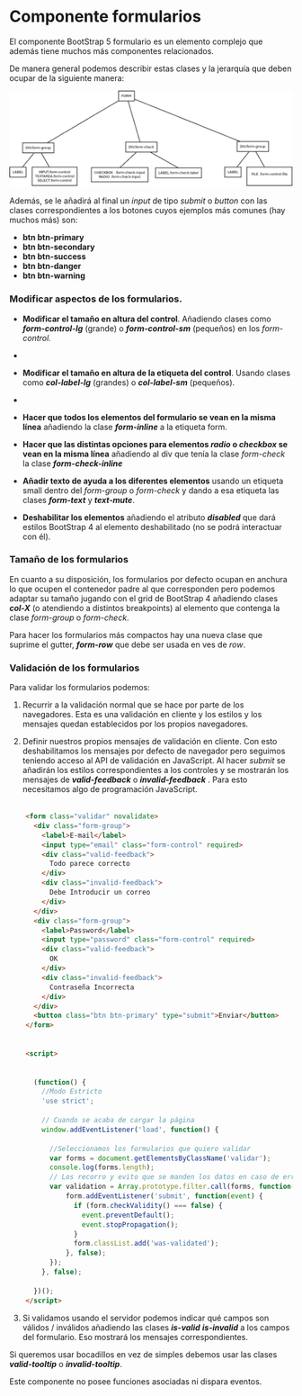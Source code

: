 # Componente formularios

El componente BootStrap 5 formulario es un elemento complejo que además tiene muchos más componentes relacionados. 


De manera general podemos describir estas clases y la jerarquía que deben ocupar de la siguiente manera:

![Estructura general de los formularios](estructura.PNG)

Además, se le añadirá al final un *input* de tipo *submit* o *button* con las clases correspondientes a los botones cuyos ejemplos más comunes (hay muchos más) son:

* **btn btn-primary**
* **btn btn-secondary**
* **btn btn-success**
* **btn btn-danger**
* **btn btn-warning**


### Modificar aspectos de los formularios.

* **Modificar el tamaño en altura del control**. Añadiendo clases como ***form-control-lg*** (grande) o ***form-control-sm*** (pequeños) en los *form-control.*
*
* **Modificar el tamaño en altura de la etiqueta del control**. Usando clases como ***col-label-lg*** (grandes)  o ***col-label-sm*** (pequeños).
*
* **Hacer que todos los elementos del formulario se vean en la misma línea** añadiendo la clase ***form-inline*** a la etiqueta form.

* **Hacer que las distintas opciones para elementos *radio* o *checkbox* se vean en la misma línea** añadiendo al div que tenía la clase *form-check* la clase ***form-check-inline***

* **Añadir texto de ayuda a los diferentes elementos** usando un etiqueta small dentro del *form-group* o *form-check* y dando a esa etiqueta las clases ***form-text*** y ***text-mute***.

* **Deshabilitar los elementos** añadiendo el atributo ***disabled*** que dará estilos BootStrap 4 al elemento deshabilitado (no se podrá interactuar con él).

### Tamaño de los formularios

En cuanto a su disposición, los formularios por defecto ocupan en anchura lo que ocupen el contenedor padre al que corresponden pero podemos adaptar su tamaño jugando con el grid de BootStrap 4 añadiendo clases ***col-X*** (o atendiendo a distintos breakpoints) al elemento que contenga la clase *form-group* o *form-check*.

Para hacer los formularios más compactos hay una nueva clase que suprime el gutter, ***form-row*** que debe ser usada en ves de *row*.

### Validación de los formularios

Para validar los formularios podemos:

1. Recurrir a la validación normal que se hace por parte de los navegadores. Esta es una validación en cliente y los estilos y los mensajes quedan establecidos por los propios navegadores.


2. Definir nuestros propios mensajes de validación en cliente. Con esto deshabilitamos los mensajes por defecto de navegador pero seguimos teniendo acceso al API de validación en JavaScript. Al hacer *submit* se añadirán los estilos correspondientes a los controles y se mostrarán los mensajes de ***valid-feedback*** o ***invalid-feedback*** . Para esto necesitamos algo de programación JavaScript.

```html

    <form class="validar" novalidate>
      <div class="form-group">
        <label>E-mail</label>
        <input type="email" class="form-control" required>
        <div class="valid-feedback">
          Todo parece correcto
        </div>
        <div class="invalid-feedback">
          Debe Introducir un correo
        </div>
      </div>
      <div class="form-group">
        <label>Password</label>
        <input type="password" class="form-control" required>
        <div class="valid-feedback">
          OK
        </div>
        <div class="invalid-feedback">
          Contraseña Incorrecta
        </div>
      </div>
      <button class="btn btn-primary" type="submit">Enviar</button>
    </form>


    <script>


      (function() {
        //Modo Estricto
        'use strict';

        // Cuando se acaba de cargar la página
        window.addEventListener('load', function() {

          //Seleccionamos los formularios que quiero validar
          var forms = document.getElementsByClassName('validar');
          console.log(forms.length);
          // Los recorro y evito que se manden los datos en caso de error
          var validation = Array.prototype.filter.call(forms, function(form) {
              form.addEventListener('submit', function(event) {
                if (form.checkValidity() === false) {
                  event.preventDefault();
                  event.stopPropagation();
                }
                form.classList.add('was-validated');
              }, false);
          });
        }, false);

      })();
    </script>
```

3. Si validamos usando el servidor podemos indicar qué campos son válidos / inválidos añadiendo las clases ***is-valid***  ***is-invalid*** a los campos del formulario. Eso mostrará los mensajes correspondientes.

Si queremos usar bocadillos en vez de simples debemos usar las clases ***valid-tooltip*** o ***invalid-tooltip***.

Este componente no posee funciones asociadas ni dispara eventos.
